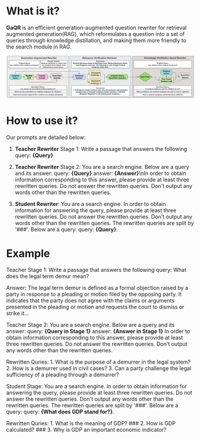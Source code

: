 # What is it?
**GaQR** is an efficient generation-augmented question rewriter for retrieval augmented generation(RAG), which reformulates a question into a set of queries through knowledge distillation, and making them more friendly to the search module in RAG.

![image](overview.png)
# How to use it?
Our prompts are detailed below:

1. **Teacher Rewriter** Stage 1: Write a passage that answers the following query: **{Query}**
   
2. **Teacher Rewriter** Stage 2: You are a search engine. Below are a query and its answer: query: **{Query}** answer: **{Answer}**\nIn order to obtain information corresponding to this answer, please provide at least three rewritten queries. Do not answer the rewritten queries. Don't output any words other than the rewritten queries.  

3. **Student Rewriter**: You are a search engine. In order to obtain information for answering the query, please provide at least three rewritten queries. Do not answer the rewritten queries. Don't output any words other than the rewritten queries. The rewritten queries are split by '###'. Below are a query: query: **{Query}**.

# Example  
Teacher Stage 1: Write a passage that answers the following query: What does the legal term demur mean?  

Answer: The legal term demur is defined as a formal objection raised by a party in response to a pleading or motion filed by the opposing party. It indicates that the party does not agree with the claims or arguments presented in the pleading or motion and requests the court to dismiss or strike it... 

Teacher Stage 2: You are a search engine. Below are a query and its answer: query: **{Query in Stage 1}** answer: **{Answer in Stage 1}** In order to obtain information corresponding to this answer, please provide at least three rewritten queries. Do not answer the rewritten queries. Don't output any words other than the rewritten queries.  

Rewritten Quries: 1. What is the purpose of a demurrer in the legal system? 2. How is a demurrer used in civil cases?  3. Can a party challenge the legal sufficiency of a pleading through a demurrer?

Student Stage: You are a search engine. In order to obtain information for answering the query, please provide at least three rewritten queries. Do not answer the rewritten queries. Don't output any words other than the rewritten queries. The rewritten queries are split by '###'. Below are a query: query: **{What does GDP stand for?}**.

Rewritten Quries: 1. What is the meaning of GDP? ### 2. How is GDP calculated? ### 3. Why is GDP an important economic indicator?   
